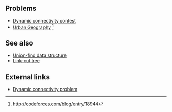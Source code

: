 ---
...

## Problems
* [Dynamic connectivity contest](http://codeforces.com/gym/100551)
* [Urban Geography](http://acm.timus.ru/problem.aspx?space=1&num=2055) [^1]

## See also
* [Union-find data structure]()
* [Link-cut tree]()

## External links
* [Dynamic connectivity problem](http://codeforces.com/blog/entry/15296)

[^1]: <http://codeforces.com/blog/entry/18944>
